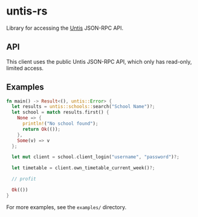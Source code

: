 # untis-rs

Library for accessing the [Untis](https://www.untis.at) JSON-RPC API.

## API

This client uses the public Untis JSON-RPC API, which only has read-only, limited access.

## Examples

```rust
fn main() -> Result<(), untis::Error> {
  let results = untis::schools::search("School Name")?;
  let school = match results.first() {
    None => {
      println!("No school found");
      return Ok(());
    },
    Some(v) => v
  };

  let mut client = school.client_login("username", "password")?;

  let timetable = client.own_timetable_current_week()?;

  // profit

  Ok(())
}
```

For more examples, see the `examples/` directory.
